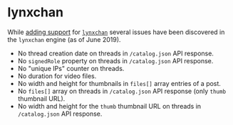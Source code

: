 # lynxchan

While [adding support](http://lynxhub.com/lynxchan/res/722.html#q984) for [`lynxchan`](http://lynxhub.com/) several issues have been discovered in the `lynxchan` engine (as of June 2019).

* No thread creation date on threads in `/catalog.json` API response.
* No `signedRole` property on threads in `/catalog.json` API response.
* No "unique IPs" counter on threads.
* No duration for video files.
* No width and height for thumbnails in `files[]` array entries of a post.
* No `files[]` array on threads in `/catalog.json` API response (only `thumb` thumbnail URL).
* No width and height for the `thumb` thumbnail URL on threads in `/catalog.json` API response.
